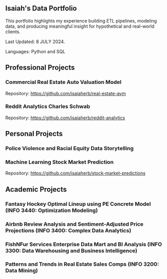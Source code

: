 ## Isaiah's Data Portfolio
This portfolio highlights my experience building ETL pipelines, modeling data, and producing meaningful insight for hypothetical and real-world clients. 

Last Updated: 8 JULY 2024.

Languages: Python and SQL

## Professional Projects
### Commercial Real Estate Auto Valuation Model
Repository: https://github.com/isaiaherb/real-estate-avm
### Reddit Analytics Charles Schwab
Repository: https://github.com/isaiaherb/reddit-analytics
## Personal Projects
### Police Violence and Racial Equity Data Storytelling
### Machine Learning Stock Market Prediction
Repository: https://github.com/isaiaherb/stock-market-predictions
## Academic Projects
### Fantasy Hockey Optimal Lineup using PE Concrete Model (INFO 3440: Optimization Modeling)
### Airbnb Review Analysis and Sentiment-Adjusted Price Projections (INFO 3400: Complex Data Analytics)
### FishNFur Services Enterprise Data Mart and BI Analysis (INFO 3300: Data Warehousing and Business Intelligence)
### Patterns and Trends in Real Estate Sales Comps (INFO 3200: Data Mining)


